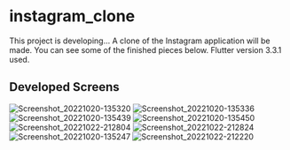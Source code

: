 # instagram_clone

This project is developing...
A clone of the Instagram application will be made.
You can see some of the finished pieces below.
Flutter version 3.3.1 used.

## Developed Screens

![Screenshot_20221020-135320](https://user-images.githubusercontent.com/57758337/196930156-c5813bbc-42b6-49fe-8b89-bad3d3cc8e45.png)
![Screenshot_20221020-135336](https://user-images.githubusercontent.com/57758337/196930169-79ad1845-498c-450d-a995-19098745f029.png)
![Screenshot_20221020-135439](https://user-images.githubusercontent.com/57758337/196930188-8727a1ab-40fd-495b-af11-ab6142cc7a42.png)
![Screenshot_20221020-135450](https://user-images.githubusercontent.com/57758337/196930201-34878ece-e352-4252-a170-59c16060c77f.png)
![Screenshot_20221022-212804](https://user-images.githubusercontent.com/57758337/197356144-652f2e2e-7ee4-4ef8-a8a2-86f10926198c.png)
![Screenshot_20221022-212824](https://user-images.githubusercontent.com/57758337/197356163-b1adeca2-3735-48dc-bb63-2bfffb9461a9.png)
![Screenshot_20221020-135247](https://user-images.githubusercontent.com/57758337/196930235-7242e9bd-b5c8-49a1-b499-f89bd0c48ac2.png)
![Screenshot_20221022-212220](https://user-images.githubusercontent.com/57758337/197356167-75de9b46-b6ed-4554-8fe2-77b14ac5a4ac.png)
